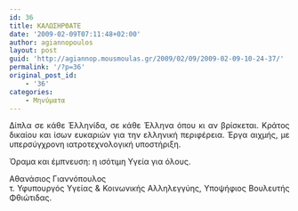 ```yaml
---
id: 36
title: ΚΑΛΩΣΗΡΘΑΤΕ
date: '2009-02-09T07:11:48+02:00'
author: agiannopoulos
layout: post
guid: 'http://agiannop.mousmoulas.gr/2009/02/09/2009-02-09-10-24-37/'
permalink: '/?p=36'
original_post_id:
    - '36'
categories:
    - Μηνύματα
---
```


<div style="text-align:justify;">Δίπλα σε κάθε Έλληνίδα, σε κάθε Έλληνα όπου κι αν βρίσκεται. Κράτος δικαίου και ίσων ευκαριών για την ελληνική περιφέρεια. Έργα αιχμής, με υπερσύγχρονη ιατροτεχνολογική υποστήριξη.

Όραμα και έμπνευση: η ισότιμη Υγεία για όλους.

Αθανάσιος Γιαννόπουλος  
τ. Υφυπουργός Υγείας &amp; Κοινωνικής Αλληλεγγύης, Υποψήφιος Βουλευτής Φθιώτιδας.

</div>